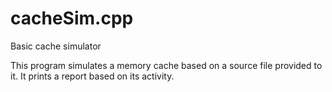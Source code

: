# cacheSim.cpp
 Basic cache simulator
 
 This program simulates a memory cache based on a source file provided to it. It prints a report based on its activity.
